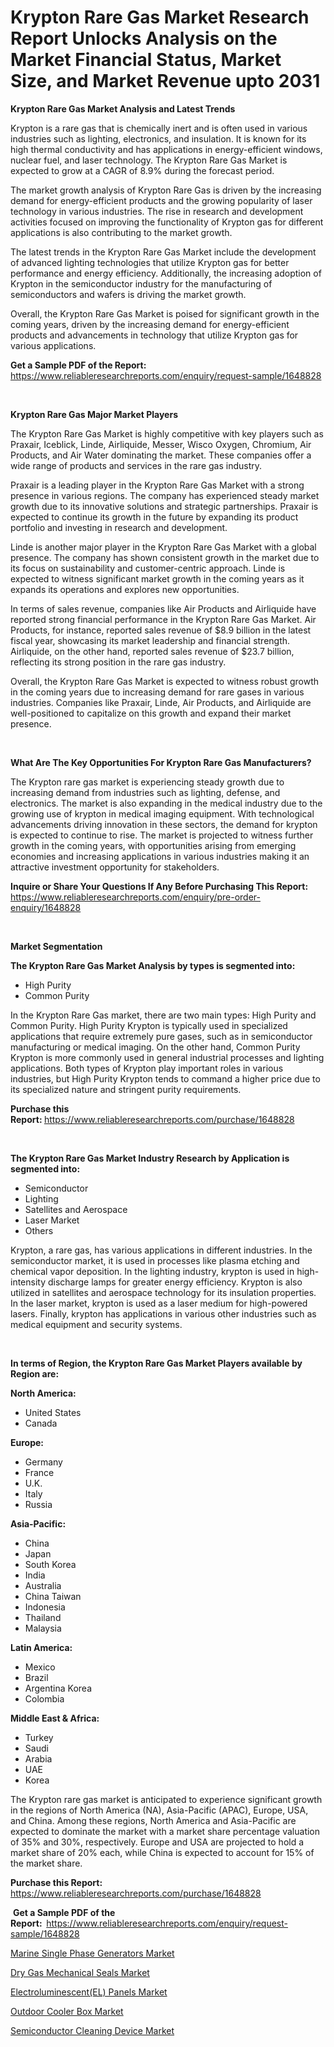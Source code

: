 <p><h1>Krypton Rare Gas Market Research Report Unlocks Analysis on the Market Financial Status, Market Size, and Market Revenue upto 2031</h1></p><p><strong>Krypton Rare Gas Market Analysis and Latest Trends</strong></p>
<p><p>Krypton is a rare gas that is chemically inert and is often used in various industries such as lighting, electronics, and insulation. It is known for its high thermal conductivity and has applications in energy-efficient windows, nuclear fuel, and laser technology. The Krypton Rare Gas Market is expected to grow at a CAGR of 8.9% during the forecast period.</p><p>The market growth analysis of Krypton Rare Gas is driven by the increasing demand for energy-efficient products and the growing popularity of laser technology in various industries. The rise in research and development activities focused on improving the functionality of Krypton gas for different applications is also contributing to the market growth.</p><p>The latest trends in the Krypton Rare Gas Market include the development of advanced lighting technologies that utilize Krypton gas for better performance and energy efficiency. Additionally, the increasing adoption of Krypton in the semiconductor industry for the manufacturing of semiconductors and wafers is driving the market growth.</p><p>Overall, the Krypton Rare Gas Market is poised for significant growth in the coming years, driven by the increasing demand for energy-efficient products and advancements in technology that utilize Krypton gas for various applications.</p></p>
<p><strong>Get a Sample PDF of the Report:&nbsp;</strong> <a href="https://www.reliableresearchreports.com/enquiry/request-sample/1648828">https://www.reliableresearchreports.com/enquiry/request-sample/1648828</a></p>
<p>&nbsp;</p>
<p><strong>Krypton Rare Gas Major Market Players</strong></p>
<p><p>The Krypton Rare Gas Market is highly competitive with key players such as Praxair, Iceblick, Linde, Airliquide, Messer, Wisco Oxygen, Chromium, Air Products, and Air Water dominating the market. These companies offer a wide range of products and services in the rare gas industry.</p><p>Praxair is a leading player in the Krypton Rare Gas Market with a strong presence in various regions. The company has experienced steady market growth due to its innovative solutions and strategic partnerships. Praxair is expected to continue its growth in the future by expanding its product portfolio and investing in research and development.</p><p>Linde is another major player in the Krypton Rare Gas Market with a global presence. The company has shown consistent growth in the market due to its focus on sustainability and customer-centric approach. Linde is expected to witness significant market growth in the coming years as it expands its operations and explores new opportunities.</p><p>In terms of sales revenue, companies like Air Products and Airliquide have reported strong financial performance in the Krypton Rare Gas Market. Air Products, for instance, reported sales revenue of $8.9 billion in the latest fiscal year, showcasing its market leadership and financial strength. Airliquide, on the other hand, reported sales revenue of $23.7 billion, reflecting its strong position in the rare gas industry.</p><p>Overall, the Krypton Rare Gas Market is expected to witness robust growth in the coming years due to increasing demand for rare gases in various industries. Companies like Praxair, Linde, Air Products, and Airliquide are well-positioned to capitalize on this growth and expand their market presence.</p></p>
<p>&nbsp;</p>
<p><strong>What Are The Key Opportunities For Krypton Rare Gas Manufacturers?</strong></p>
<p><p>The Krypton rare gas market is experiencing steady growth due to increasing demand from industries such as lighting, defense, and electronics. The market is also expanding in the medical industry due to the growing use of krypton in medical imaging equipment. With technological advancements driving innovation in these sectors, the demand for krypton is expected to continue to rise. The market is projected to witness further growth in the coming years, with opportunities arising from emerging economies and increasing applications in various industries making it an attractive investment opportunity for stakeholders.</p></p>
<p><strong>Inquire or Share Your Questions If Any Before Purchasing This Report:</strong> <a href="https://www.reliableresearchreports.com/enquiry/pre-order-enquiry/1648828">https://www.reliableresearchreports.com/enquiry/pre-order-enquiry/1648828</a></p>
<p>&nbsp;</p>
<p><strong>Market Segmentation</strong></p>
<p><strong>The Krypton Rare Gas Market Analysis by types is segmented into:</strong></p>
<p><ul><li>High Purity</li><li>Common Purity</li></ul></p>
<p><p>In the Krypton Rare Gas market, there are two main types: High Purity and Common Purity. High Purity Krypton is typically used in specialized applications that require extremely pure gases, such as in semiconductor manufacturing or medical imaging. On the other hand, Common Purity Krypton is more commonly used in general industrial processes and lighting applications. Both types of Krypton play important roles in various industries, but High Purity Krypton tends to command a higher price due to its specialized nature and stringent purity requirements.</p></p>
<p><strong>Purchase this Report:&nbsp;</strong><a href="https://www.reliableresearchreports.com/purchase/1648828">https://www.reliableresearchreports.com/purchase/1648828</a></p>
<p>&nbsp;</p>
<p><strong>The Krypton Rare Gas Market Industry Research by Application is segmented into:</strong></p>
<p><ul><li>Semiconductor</li><li>Lighting</li><li>Satellites and Aerospace</li><li>Laser Market</li><li>Others</li></ul></p>
<p><p>Krypton, a rare gas, has various applications in different industries. In the semiconductor market, it is used in processes like plasma etching and chemical vapor deposition. In the lighting industry, krypton is used in high-intensity discharge lamps for greater energy efficiency. Krypton is also utilized in satellites and aerospace technology for its insulation properties. In the laser market, krypton is used as a laser medium for high-powered lasers. Finally, krypton has applications in various other industries such as medical equipment and security systems.</p></p>
<p>&nbsp;</p>
<p><strong>In terms of Region, the Krypton Rare Gas Market Players available by Region are:</strong></p>
<p>
    <p> <strong> North America: </strong>
        <ul>
            <li>United States</li>
            <li>Canada</li>
        </ul>
        </p> 
    <p> <strong> Europe: </strong>
        <ul>
            <li>Germany</li>
            <li>France</li>
            <li>U.K.</li>
            <li>Italy</li>
            <li>Russia</li>
        </ul>
        </p> 
    <p> <strong> Asia-Pacific: </strong>
        <ul>
            <li>China</li>
            <li>Japan</li>
            <li>South Korea</li>
            <li>India</li>
            <li>Australia</li>
            <li>China Taiwan</li>
            <li>Indonesia</li>
            <li>Thailand</li>
            <li>Malaysia</li>
        </ul>
        </p> 
    <p> <strong> Latin America: </strong>
        <ul>
            <li>Mexico</li>
            <li>Brazil</li>
            <li>Argentina Korea</li>
            <li>Colombia</li>
        </ul>
        </p> 
    <p> <strong> Middle East & Africa: </strong>
        <ul>
            <li>Turkey</li>
            <li>Saudi</li>
            <li>Arabia</li>
            <li>UAE</li>
            <li>Korea</li>
        </ul>
    </p>
    </p>
<p><p>The Krypton rare gas market is anticipated to experience significant growth in the regions of North America (NA), Asia-Pacific (APAC), Europe, USA, and China. Among these regions, North America and Asia-Pacific are expected to dominate the market with a market share percentage valuation of 35% and 30%, respectively. Europe and USA are projected to hold a market share of 20% each, while China is expected to account for 15% of the market share.</p></p>
<p><strong>Purchase this Report: </strong><a href="https://www.reliableresearchreports.com/purchase/1648828">https://www.reliableresearchreports.com/purchase/1648828</a></p>
<p>&nbsp;<strong>Get a Sample PDF of the Report:&nbsp;&nbsp;</strong><a href="https://www.reliableresearchreports.com/enquiry/request-sample/1648828">https://www.reliableresearchreports.com/enquiry/request-sample/1648828</a></p>
<p><strong></strong></p>
<p><p><a href="https://github.com/joannesouthgate/Market-Research-Report-List-2/blob/main/marine-single-phase-generators-market.md">Marine Single Phase Generators Market</a></p><p><a href="https://github.com/nicholepatriciadoylenwnrjr0/Market-Research-Report-List-1/blob/main/dry-gas-mechanical-seals-market.md">Dry Gas Mechanical Seals Market</a></p><p><a href="https://issuu.com/reportprime-2/docs/electroluminescentel-panels-market-size-2030.pptx">Electroluminescent(EL) Panels Market</a></p><p><a href="https://issuu.com/reportprime-2/docs/outdoor-cooler-box-market-size-2030.pptx">Outdoor Cooler Box Market</a></p><p><a href="https://github.com/sofayahoo2023/Market-Research-Report-List-3/blob/main/semiconductor-cleaning-device-market.md">Semiconductor Cleaning Device Market</a></p></p>